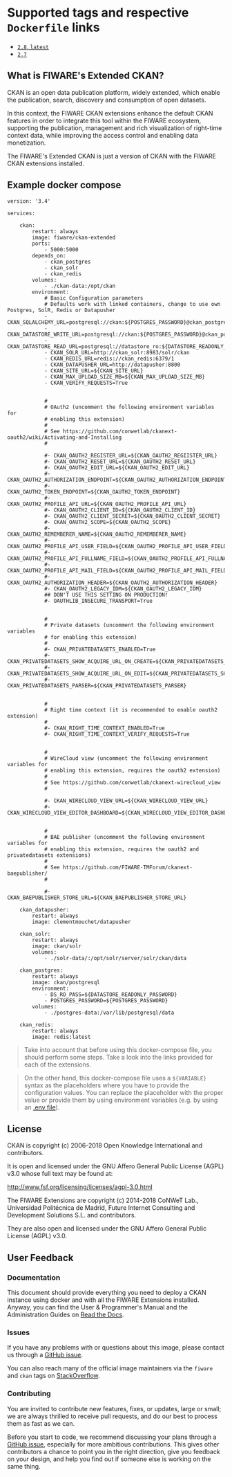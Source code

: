 # Supported tags and respective `Dockerfile` links

- [`2.8`, `latest`](https://github.com/conwetlab/FIWARE-CKAN-Extensions/blob/master/docker/Dockerfile)
- [`2.7`](https://github.com/conwetlab/FIWARE-CKAN-Extensions/blob/master/docker/Dockerfile-2.7)


## What is FIWARE's Extended CKAN?

CKAN is an open data publication platform, widely extended, which enable the publication, search, discovery and consumption of open datasets.

In this context, the FIWARE CKAN extensions enhance the default CKAN features in order to integrate this tool within the FIWARE ecosystem, supporting the publication, management and rich visualization of right-time context data, while improving the access control and enabling data monetization.

The FIWARE's Extended CKAN is just a version of CKAN with the FIWARE CKAN extensions installed.


## Example docker compose

```
version: '3.4'

services:

    ckan:
        restart: always
        image: fiware/ckan-extended
        ports:
            - 5000:5000
        depends_on:
            - ckan_postgres
            - ckan_solr
            - ckan_redis
        volumes:
            - ./ckan-data:/opt/ckan
        environment:
            # Basic Configuration parameters
            # Defaults work with linked containers, change to use own Postgres, SolR, Redis or Datapusher
            - CKAN_SQLALCHEMY_URL=postgresql://ckan:${POSTGRES_PASSWORD}@ckan_postgres/ckan
            - CKAN_DATASTORE_WRITE_URL=postgresql://ckan:${POSTGRES_PASSWORD}@ckan_postgres/datastore
            - CKAN_DATASTORE_READ_URL=postgresql://datastore_ro:${DATASTORE_READONLY_PASSWORD}@ckan_postgres/datastore
            - CKAN_SOLR_URL=http://ckan_solr:8983/solr/ckan
            - CKAN_REDIS_URL=redis://ckan_redis:6379/1
            - CKAN_DATAPUSHER_URL=http://datapusher:8800
            - CKAN_SITE_URL=${CKAN_SITE_URL}
            - CKAN_MAX_UPLOAD_SIZE_MB=${CKAN_MAX_UPLOAD_SIZE_MB}
            - CKAN_VERIFY_REQUESTS=True


            #
            # OAuth2 (uncomment the following environment variables for
            # enabling this extension)
            #
            # See https://github.com/conwetlab/ckanext-oauth2/wiki/Activating-and-Installing
            #

            #- CKAN_OAUTH2_REGISTER_URL=${CKAN_OAUTH2_REGIISTER_URL}
            #- CKAN_OAUTH2_RESET_URL=${CKAN_OAUTH2_RESET_URL}
            #- CKAN_OAUTH2_EDIT_URL=${CKAN_OAUTH2_EDIT_URL}
            #- CKAN_OAUTH2_AUTHORIZATION_ENDPOINT=${CKAN_OAUTH2_AUTHORIZATION_ENDPOINT}
            #- CKAN_OAUTH2_TOKEN_ENDPOINT=${CKAN_OAUTH2_TOKEN_ENDPOINT}
            #- CKAN_OAUTH2_PROFILE_API_URL=${CKAN_OAUTH2_PROFILE_API_URL}
            #- CKAN_OAUTH2_CLIENT_ID=${CKAN_OAUTH2_CLIENT_ID}
            #- CKAN_OAUTH2_CLIENT_SECRET=${CKAN_OAUTH2_CLIENT_SECRET}
            #- CKAN_OAUTH2_SCOPE=${CKAN_OAUTH2_SCOPE}
            #- CKAN_OAUTH2_REMEMBERER_NAME=${CKAN_OAUTH2_REMEMBERER_NAME}
            #- CKAN_OAUTH2_PROFILE_API_USER_FIELD=${CKAN_OAUTH2_PROFILE_API_USER_FIELD}
            #- CKAN_OAUTH2_PROFILE_API_FULLNAME_FIELD=${CKAN_OAUTH2_PROFILE_API_FULLNAME_FIELD}
            #- CKAN_OAUTH2_PROFILE_API_MAIL_FIELD=${CKAN_OAUTH2_PROFILE_API_MAIL_FIELD}
            #- CKAN_OAUTH2_AUTHORIZATION_HEADER=${CKAN_OAUTH2_AUTHORIZATION_HEADER}
            #- CKAN_OAUTH2_LEGACY_IDM=${CKAN_OAUTH2_LEGACY_IDM}
            ## DON'T USE THIS SETTING ON PRODUCTION!
            #- OAUTHLIB_INSECURE_TRANSPORT=True


            #
            # Private datasets (uncomment the following environment variables
            # for enabling this extension)
            #
            #- CKAN_PRIVATEDATASETS_ENABLED=True
            #- CKAN_PRIVATEDATASETS_SHOW_ACQUIRE_URL_ON_CREATE=${CKAN_PRIVATEDATASETS_SHOW_ACQUIRE_URL_ON_CREATE}
            #- CKAN_PRIVATEDATASETS_SHOW_ACQUIRE_URL_ON_EDIT=${CKAN_PRIVATEDATASETS_SHOW_ACQUIRE_URL_ON_EDIT}
            #- CKAN_PRIVATEDATASETS_PARSER=${CKAN_PRIVATEDATASETS_PARSER}


            #
            # Right time context (it is recommended to enable oauth2 extension)
            #
            #- CKAN_RIGHT_TIME_CONTEXT_ENABLED=True
            #- CKAN_RIGHT_TIME_CONTEXT_VERIFY_REQUESTS=True


            #
            # WireCloud view (uncomment the following environment variables for
            # enabling this extension, requires the oauth2 extension)
            #
            # See https://github.com/conwetlab/ckanext-wirecloud_view
            #

            #- CKAN_WIRECLOUD_VIEW_URL=${CKAN_WIRECLOUD_VIEW_URL}
            #- CKAN_WIRECLOUD_VIEW_EDITOR_DASHBOARD=${CKAN_WIRECLOUD_VIEW_EDITOR_DASHBOARD}


            #
            # BAE publisher (uncomment the following environment variables for
            # enabling this extension, requires the oauth2 and privatedatasets extensions)
            #
            # See https://github.com/FIWARE-TMForum/ckanext-baepublisher/
            #

            #- CKAN_BAEPUBLISHER_STORE_URL=${CKAN_BAEPUBLISHER_STORE_URL}

    ckan_datapusher:
        restart: always
        image: clementmouchet/datapusher

    ckan_solr:
        restart: always
        image: ckan/solr
        volumes:
            - ./solr-data/:/opt/solr/server/solr/ckan/data

    ckan_postgres:
        restart: always
        image: ckan/postgresql
        environment:
            - DS_RO_PASS=${DATASTORE_READONLY_PASSWORD}
            - POSTGRES_PASSWORD=${POSTGRES_PASSWORD}
        volumes:
            - ./postgres-data:/var/lib/postgresql/data

    ckan_redis:
        restart: always
        image: redis:latest
```

> Take into account that before using this docker-compose file, you should
> perform some steps. Take a look into the links provided for each of the
> extensions.

> On the other hand, this docker-compose file uses a `${VARIABLE}` syntax as
> the placeholders where you have to provide the configuration values. You can
> replace the placeholder with the proper value or provide them by using
> environment variables (e.g. by using an [.env file](https://github.com/conwetlab/FIWARE-CKAN-Extensions/blob/master/docker/.env)).


## License

CKAN is copyright (c) 2006-2018 Open Knowledge International and contributors.

It is open and licensed under the GNU Affero General Public License (AGPL) v3.0 whose full text may be found at:

http://www.fsf.org/licensing/licenses/agpl-3.0.html

The FIWARE Extensions are copyright (c) 2014-2018 CoNWeT Lab., Universidad Politécnica de Madrid, Future Internet Consulting and Development Solutions S.L. and contributors.

They are also open and licensed under the GNU Affero General Public License (AGPL) v3.0.

## User Feedback

### Documentation

This document should provide everything you need to deploy a CKAN instance using docker and with all the FIWARE Extensions installed. Anyway, you can find the User & Programmer's Manual and the Administration Guides on [Read the Docs](https://fiware-ckan-extensions.readthedocs.io/en/stable/).

### Issues

If you have any problems with or questions about this image, please contact us through a [GitHub issue](https://github.com/conwetlab/FIWARE-CKAN-Extensions/issues).

You can also reach many of the official image maintainers via the `fiware` and `ckan` tags on [StackOverflow](https://stackoverflow.com/questions/tagged/fiware+ckan).

### Contributing

You are invited to contribute new features, fixes, or updates, large or small; we are always thrilled to receive pull requests, and do our best to process them as fast as we can.

Before you start to code, we recommend discussing your plans through a [GitHub issue](https://github.com/conwetlab/FIWARE-CKAN-Extensions/issues), especially for more ambitious contributions. This gives other contributors a chance to point you in the right direction, give you feedback on your design, and help you find out if someone else is working on the same thing.

